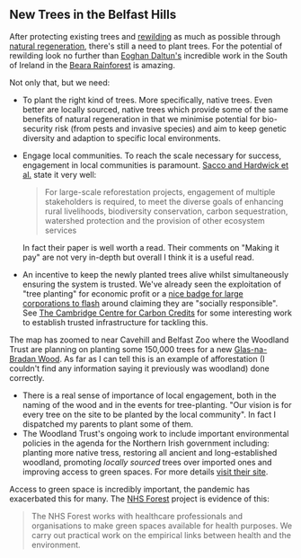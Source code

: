 ## New Trees in the Belfast Hills

After protecting existing trees and [rewilding](https://www.rewildingbritain.org.uk/explore-rewilding/what-is-rewilding)
as much as possible through [natural regeneration](https://www.woodlandtrust.org.uk/plant-trees/natural-regeneration/), there's 
still a need to plant trees. For the potential of rewilding look no further than [Eoghan Daltun's](https://twitter.com/IrishRainforest) incredible work in the South of Ireland in the [Beara Rainforest](http://beararainforest.com/) is amazing.

Not only that, but we need:

 - To plant the right kind of trees. More specifically, native trees. Even better are locally sourced,
   native trees which provide some of the same benefits of natural regeneration in that we minimise
   potential for bio-security risk (from pests and invasive species) and aim to keep genetic diversity and 
   adaption to specific local environments.
 - Engage local communities. To reach the scale necessary for success, engagement in local communities is 
   paramount. [Sacco and Hardwick et al.](https://onlinelibrary.wiley.com/doi/10.1111/gcb.15498) state it 
   very well: 

   > For large-scale reforestation projects, engagement of multiple stakeholders is required, to meet 
   > the diverse goals of enhancing rural livelihoods, biodiversity conservation, carbon sequestration, 
   > watershed protection and the provision of other ecosystem services

   In fact their paper is well worth a read. Their comments on "Making it pay" are not very in-depth but overall I think it is a useful read.
 - An incentive to keep the newly planted trees alive whilst simultaneously ensuring 
   the system is trusted. We've already seen the exploitation of "tree planting" for
   economic profit or a [nice badge for large corporations to flash](https://www.theguardian.com/sustainable-business/2016/aug/20/greenwashing-environmentalism-lies-companies) 
   around claiming they are "socially responsible". See [The Cambridge Centre for Carbon Credits](https://anil.recoil.org/projects/4c)
   for some interesting work to establish trusted infrastructure for tackling this.

The map has zoomed to near Cavehill and Belfast Zoo where the Woodland Trust are planning on planting some 150,000 trees 
for a new [Glas-na-Bradan Wood](https://www.woodlandtrust.org.uk/about-us/where-we-work/northern-ireland/glas-na-bradan-wood/).
As far as I can tell this is an example of afforestation (I couldn't find any information saying it previously was woodland) done correctly.

 - There is a real sense of importance of local engagement, both in the naming of the wood and in the 
   events for tree-planting. "Our vision is for every tree on the site to be planted by the local community".
   In fact I dispatched my parents to plant some of them.
 - The Woodland Trust's ongoing work to include important environmental policies in the agenda for the
   Northern Irish government including: planting more native tress, restoring all ancient and long-established woodland,
   promoting *locally sourced* trees over imported ones and improving access to green spaces. For more details [visit their site](https://www.woodlandtrust.org.uk/about-us/where-we-work/northern-ireland/ni-manifesto/).

Access to green space is incredibly important, the pandemic has exacerbated this for many. The [NHS Forest](https://nhsforest.org/) project is evidence of this:

> The NHS Forest works with healthcare professionals and organisations to make green spaces available for health purposes. We carry out practical work on the empirical links between health and the environment. 